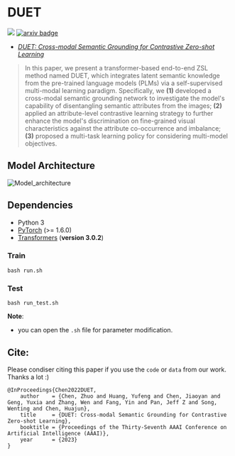 # DUET
![](https://img.shields.io/badge/version-1.0.1-blue)
[![arxiv badge](https://img.shields.io/badge/arxiv-2207.01328-red)](https://arxiv.org/abs/2207.01328)
 - [*DUET: Cross-modal Semantic Grounding for Contrastive Zero-shot Learning*](https://arxiv.org/abs/2207.01328)

>In this paper, we present a transformer-based end-to-end ZSL method named DUET, which integrates latent semantic knowledge from the pre-trained language models (PLMs) via a self-supervised multi-modal learning paradigm. Specifically, we **(1)** developed a cross-modal semantic grounding network to 
investigate the model's capability of disentangling semantic attributes from the images; **(2)** applied an attribute-level contrastive learning strategy to further enhance the model's discrimination on fine-grained visual characteristics against the attribute co-occurrence and imbalance; **(3)** proposed a multi-task learning policy for considering multi-model objectives.

## Model Architecture
![Model_architecture](https://github.com/zjukg/DUET/blob/main/figure/duet.png)

## Dependencies

- Python 3
- [PyTorch](http://pytorch.org/) (>= 1.6.0)
- [Transformers](http://huggingface.co/transformers/) (**version 3.0.2**)

### Train

```shell
bash run.sh
```
### Test

```shell
bash run_test.sh
```

**Note**: 
- you can open the `.sh` file for parameter modification.

## Cite:
Please condiser citing this paper if you use the ```code``` or ```data``` from our work.
Thanks a lot :)

```bigquery
@InProceedings{Chen2022DUET,
    author    = {Chen, Zhuo and Huang, Yufeng and Chen, Jiaoyan and Geng, Yuxia and Zhang, Wen and Fang, Yin and Pan, Jeff Z and Song, Wenting and Chen, Huajun},
    title     = {DUET: Cross-modal Semantic Grounding for Contrastive Zero-shot Learning},
    booktitle = {Proceedings of the Thirty-Seventh AAAI Conference on Artificial Intelligence (AAAI)},
    year      = {2023}
}
```

